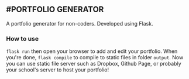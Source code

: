 #PORTFOLIO GENERATOR
---
A portfolio generator for non-coders.
Developed using Flask.

### How to use
`flask run` then open your browser to add and edit your portfolio.
When you're done, `flask compile` to compile to static files in folder `output`.
Now you can use static file server such as Dropbox, Github Page, or probably your school's server to host your portfolio!




